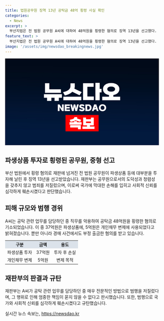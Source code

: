 ```yaml
---
title: 법원공무원 징역 13년 공탁금 48억 횡령 사실 확인
categories:
  - News
excerpt: >
  부산지법은 전 법원 공무원 A씨에 대하여 48억원을 횡령한 혐의로 징역 13년을 선고했다. A씨는 공탁금의 대부분을 파생상품 투자로 날려 국가 및 사회적 신뢰를 심각하게 훼손시킨 것으로 밝혀졌다. 재판부는 A씨의 행위를 매우 중대하게 여기고, 해당 행위로 인해 국가에 막대한 손해가 발생했으며, A씨의 재산 상태에 비춰 피해 회복이 어려울 것이라 지적했다. 또한 A씨는 다른 부서로 전보된 이후에도 범행을 저지르는 등 책임을 회피하지 않았다는 점을 강조했다. A씨는 다른 사건에서도 부정 출금한 혐의에 직면하고 있으며, 지난 2월 징계위원회를 열고 파면 처분을 받았다.
feature_text: >
  부산지법은 전 법원 공무원 A씨에 대하여 48억원을 횡령한 혐의로 징역 13년을 선고했다. A씨는 공탁금의 대부분을 파생상품 투자로 날려 국가 및 사회적 신뢰를 심각하게 훼손시킨 것으로 밝혀졌다. 재판부는 A씨의 행위를 매우 중대하게 여기고, 해당 행위로 인해 국가에 막대한 손해가 발생했으며, A씨의 재산 상태에 비춰 피해 회복이 어려울 것이라 지적했다. 또한 A씨는 다른 부서로 전보된 이후에도 범행을 저지르는 등 책임을 회피하지 않았다는 점을 강조했다. A씨는 다른 사건에서도 부정 출금한 혐의에 직면하고 있으며, 지난 2월 징계위원회를 열고 파면 처분을 받았다.
image: '/assets/img/newsdao_breakingnews.jpg'
---
```


<p><img src="/assets/img/newsdao_breakingnews.jpg" alt="ontimetimes 속보" /></p>

<h2 data-ke-size="size26">파생상품 투자로 횡령된 공무원, 중형 선고</h2>

<p data-ke-size="size16">부산 법원에서 횡령 혐의로 재판에 넘겨진 전 법원 공무원이 파생상품 등에 대부분을 투자해 날린 후 징역 13년을 선고받았습니다. 재판부는 공무원으로서의 도덕성과 청렴성을 갖추지 않고 범죄를 저질렀으며, 이로써 국가에 막대한 손해를 입히고 사회적 신뢰를 심각하게 훼손시켰다고 판단했습니다.</p>

<h2 data-ke-size="size26">피해 규모와 범행 경위</h2>

<p data-ke-size="size16">A씨는 공탁 관련 업무를 담당하던 중 직무를 악용하여 공탁금 48억원을 횡령한 혐의로 기소되었습니다. 이 중 37억원은 파생상품에, 5억원은 개인채무 변제에 사용되었다고 밝혀졌습니다. 뿐만 아니라 경매 사건에서도 부정 출금한 혐의를 받고 있습니다.</p>

<table style="width: 70%;">
<tbody>
<tr>
<td style="text-align: center; background-color: #21538527;"><b>구분</b></td>
<td style="text-align: center; background-color: #21538527;"><b>금액</b></td>
<td style="text-align: center; background-color: #21538527;"><b>용도</b></td>
</tr>
<tr>
<td style="text-align: center;">파생상품 투자</td>
<td style="text-align: center;">37억원</td>
<td style="text-align: center;">투자 후 손실</td>
</tr>
<tr>
<td style="text-align: center;">개인채무 변제</td>
<td style="text-align: center;">5억원</td>
<td style="text-align: center;">변제 목적</td>
</tr>
</tbody>
</table>

<h2 data-ke-size="size26">재판부의 판결과 규탄</h2>

<p data-ke-size="size16">재판부는 A씨가 공탁 관련 업무를 담당하던 중 매우 전문적인 방법으로 범행을 저질렀다며, 그 행위로 인해 엄중한 책임이 묻지 않을 수 없다고 판시했습니다. 또한, 범행으로 국가와 사회적 신뢰를 심각하게 훼손시켰다고 규탄했습니다.</p>
실시간 뉴스 속보는, <a href="https://newsdao.kr" rel="dofollow">https://newsdao.kr</a>


